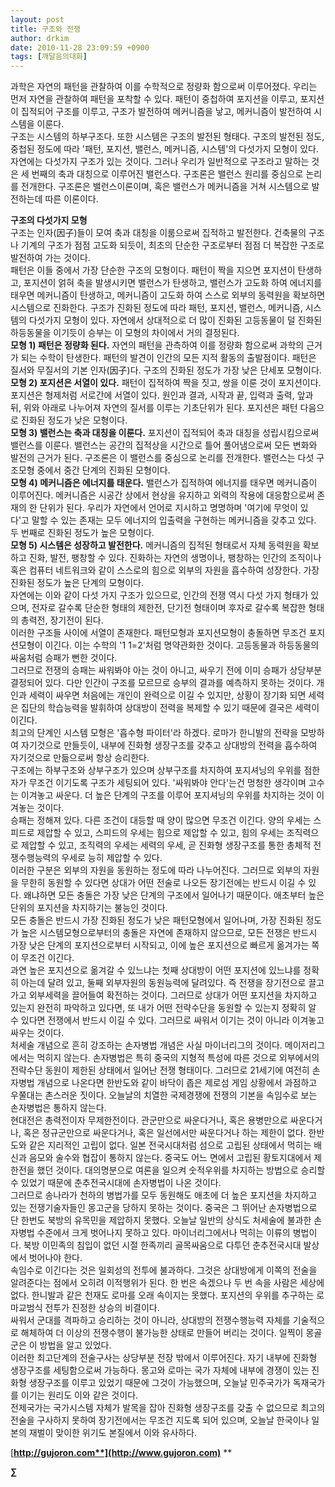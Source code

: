 ```yaml
---
layout: post
title: 구조와 전쟁
author: drkim
date: 2010-11-28 23:09:59 +0900
tags: [깨달음의대화]
---
```

  과학은 자연의 패턴을 관찰하여 이를 수학적으로 정량화 함으로써 이루어졌다. 우리는 먼저 자연을 관찰하여 패턴을 포착할 수 있다. 패턴이 중첩하여 포지션을 이루고, 포지션이 집적되어 구조를 이루고, 구조가 발전하여 메커니즘을 낳고, 메커니즘이 발전하여 시스템을 이룬다.    
 구조는 시스템의 하부구조다. 또한 시스템은 구조의 발전된 형태다. 구조의 발전된 정도, 중첩된 정도에 따라 '패턴, 포지션, 밸런스, 메커니즘, 시스템'의 다섯가지 모형이 있다. 자연에는 다섯가지 구조가 있는 것이다. 그러나 우리가 일반적으로 구조라고 말하는 것은 세 번째의 축과 대칭으로 이루어진 밸런스다. 구조론은 밸런스 원리를 중심으로 논리를 전개한다. 구조론은 밸런스이론이며, 혹은 밸런스가 메커니즘을 거쳐 시스템으로 발전하는데 따른 이론이다.    
   
  **구조의 다섯가지 모형**   
  구조는 인자(因子)들이 모여 축과 대칭을 이룸으로써 집적하고 발전한다. 건축물의 구조나 기계의 구조가 점점 고도화 되듯이, 최초의 단순한 구조로부터 점점 더 복잡한 구조로 발전하여 가는 것이다.    
 패턴은 이들 중에서 가장 단순한 구조의 모형이다. 패턴이 짝을 지으면 포지션이 탄생하고, 포지션이 얽혀 축을 발생시키면 밸런스가 탄생하고, 밸런스가 고도화 하여 에너지를 태우면 메커니즘이 탄생하고, 메커니즘이 고도화 하여 스스로 외부의 동력원을 확보하면 시스템으로 진화한다.  구조가 진화된 정도에 따라 패턴, 포지션, 밸런스, 메커니즘, 시스템의 다섯가지 모형이 있다. 자연에서 상대적으로 더 많이 진화된 고등동물이 덜 진화된 하등동물을 이기듯이 승부는 이 모형의 차이에서 거의 결정된다.    
 **모형 1) 패턴은 정량화 된다.** 자연의 패턴을 관측하여 이를 정량화 함으로써 과학의 근거가 되는 수학이 탄생한다. 패턴의 발견이 인간의 모든 지적 활동의 출발점이다. 패턴은 질서와 무질서의 기본 인자(因子)다. 구조의 진화된 정도가 가장 낮은 단세포 모형이다.    
 **모형 2) 포지션은 서열이 있다.** 패턴이 집적하여 짝을 짓고, 쌍을 이룬 것이 포지션이다. 포지션은 형제처럼 서로간에 서열이 있다. 원인과 결과, 시작과 끝, 입력과 출력, 앞과 뒤, 위와 아래로 나누어져 자연의 질서를 이루는 기초단위가 된다. 포지션은 패턴 다음으로 진화된 정도가 낮은 모형이다.   
 **모형 3) 밸런스는 축과 대칭을 이룬다.** 포지션이 집적되어 축과 대칭을 성립시킴으로써 밸런스를 이룬다. 밸런스는 공간의 집적상을 시간으로 틀어 풀어냄으로써 모든 변화와 발전의 근거가 된다. 구조론은 이 밸런스를 중심으로 논리를 전개한다. 밸런스는 다섯 구조모형 중에서 중간 단계의 진화된 모형이다.    
 **모형 4) 메커니즘은 에너지를 태운다.** 밸런스가 집적하여 에너지를 태우면 메커니즘이 이루어진다. 메커니즘은 시공간 상에서 현상을 유지하고 외력의 작용에 대응함으로써 존재의 한 단위가 된다. 우리가 자연에서 언어로 지시하고 명명하며 '여기에 무엇이 있다'고 말할 수 있는 존재는 모두 에너지의 입출력을 구현하는 메커니즘을 갖추고 있다. 두 번째로 진화된 정도가 높은 모형이다.    
 **모형 5) 시스템은 성장하고 발전한다.** 메커니즘의 집적된 형태로서 자체 동력원을 확보하고 진화, 발전, 팽창할 수 있다. 진화하는 자연의 생명이나, 팽창하는 인간의 조직이나 혹은 컴퓨터 네트워크와 같이 스스로의 힘으로 외부의 자원을 흡수하여 성장한다. 가장 진화된 정도가 높은 단계의 모형이다.    
 자연에는 이와 같이 다섯 가지 구조가 있으므로, 인간의 전쟁 역시 다섯 가지 형태가 있으며, 전자로 갈수록 단순한 형태의 제한전, 단기전 형태이며 후자로 갈수록 복잡한 형태의 총력전, 장기전이 된다.    
 이러한 구조들 사이에 서열이 존재한다. 패턴모형과 포지션모형이 충돌하면 무조건 포지션모형이 이긴다. 이는 수학의 '1 1=2'처럼 명약관화한 것이다. 고등동물과 하등동물의 싸움처럼 승패가 뻔한 것이다.    
 그러므로 전쟁의 승패는 싸워봐야 아는 것이 아니고, 싸우기 전에 이미 승패가 상당부분 결정되어 있다. 다만 인간이 구조를 모르므로 승부의 결과를 예측하지 못하는 것이다. 개인과 세력이 싸우면 처음에는 개인이 완력으로 이길 수 있지만, 상황이 장기화 되면 세력은 집단의 학습능력을 발휘하여 상대방이 전력을 복제할 수 있기 때문에 결국은 세력이 이긴다.    
 최고의 단계인 시스템 모형은 '흡수형 파이터'라 하겠다. 로마가 한니발의 전략을 모방하여 자기것으로 만들듯이, 내부에 진화형 생장구조를 갖추고 상대방의 전력을 흡수하여 자기것으로 만듦으로써 항상 승리한다.    
 구조에는 하부구조와 상부구조가 있으며 상부구조를 차지하여 포지셔닝의 우위를 점한 자가 무조건 이기도록 구조가 세팅되어 있다. '싸워봐야 안다'는건 멍청한 생각이며 고수는 이겨놓고 싸운다. 더 높은 단계의 구조를 이루어 포지셔닝의 우위를 차지하는 것이 이겨놓는 것이다.   
 승패는 정해져 있다. 다른 조건이 대등할 때 양이 많으면 무조건 이긴다. 양의 우세는 스피드로 제압할 수 있고, 스피드의 우세는 힘으로 제압할 수 있고, 힘의 우세는 조직력으로 제압할 수 있고, 조직력의 우세는 세력의 우세, 곧 진화형 생장구조를 통한 총체적 전쟁수행능력의 우세로 능히 제압할 수 있다.    
 이러한 구분은 외부의 자원을 동원하는 정도에 따라 나누어진다. 그러므로 외부의 자원을 무한히 동원할 수 있다면 상대가 어떤 전술로 나오든 장기전에는 반드시 이길 수 있다. 왜냐하면 모든 충돌은 가장 낮은 단계의 구조에서 일어나기 때문이다. 애초부터 높은 단위의 포지션을 차지하기는 불능인 것이다.   
 모든 충돌은 반드시 가장 진화된 정도가 낮은 패턴모형에서 일어나며, 가장 진화된 정도가 높은 시스템모형으로부터의 충돌은 자연에 존재하지 않으므로, 모든 전쟁은 반드시 가장 낮은 단계의 포지션으로부터 시작되고, 이에 높은 포지션으로 빠르게 옮겨가는 쪽이 무조건 이긴다.    
 과연 높은 포지션으로 옮겨갈 수 있느냐는 첫째 상대방이 어떤 포지션에 있느냐를 정확히 아는데 달려 있고, 둘째 외부자원의 동원능력에 달려있다. 즉 전쟁을 장기전으로 끌고가고 외부세력을 끌어들여 확전하는 것이다. 그러므로 상대가 어떤 포지션을 차지하고 있는지 완전히 파악하고 있다면, 또 내가 어떤 전략수단을 동원할 수 있는지 정확히 알 수 있다면 전쟁에서 반드시 이길 수 있다. 그러므로 싸워서 이기는 것이 아니라 이겨놓고 싸우는 것이다.    
 처세술 개념으로 흔히 강조하는 손자병법 개념은 사실 마이너리그의 것이다. 메이저리그에서는 먹히지 않는다. 손자병법은 특히 중국의 지형적 특성에 따른 것으로 외부에서의 전략수단 동원이 제한된 상태에서 일어난 전쟁 형태이다. 그러므로 21세기에 여전히 손자병법 개념으로 나온다면 한반도와 같이 바닥이 좁은 제로섬 게임 상황에서 과점하고 우쭐대는 촌스러운 짓이다. 오늘날의 치열한 국제경쟁에 전쟁의 기본을 속임수로 보는 손자병법은 통하지 않는다.   
 현대전은 총력전이자 무제한전이다. 관군만으로 싸운다거나, 혹은 용병만으로 싸운다거나, 혹은 정규군만으로 싸운다거나, 혹은 일선에서만 싸운다거나 하는 제한이 없다. 한반도와 같은 지리적인 고립이 없다. 일본 전국시대처럼 섬으로 고립된 상태에서 먹히는 배신과 음모와 술수와 협잡이 통하지 않는다. 중국도 어느 면에서 고립된 황토지대에서 제한전을 했던 것이다. 대의명분으로 여론을 일으켜 숫적우위를 차지하는 방법으로 승리할 수 있었기 때문에 춘추전국시대에 손자병법이 나온 것이다.    
 그러므로 송나라가 천하의 병법가를 모두 동원해도 애초에 더 높은 포지션을 차지하고 있는 전쟁기술자들인 몽고군을 당하지 못하는 것이다. 중국은 그 뛰어난 손자병법으로 단 한번도 북방의 유목민을 제압하지 못했다. 오늘날 일반의 상식도 처세술에 불과한 손자병법 수준에서 크게 벗어나지 못하고 있다. 마이너리그에서나 먹히는 이류의 병법이다. 북방 이민족의 침입이 없던 시절 한족끼리 골목싸움으로 다투던 춘추전국시대 발상에서 벗어나야 한다.    
 속임수로 이긴다는 것은 일회성의 전투에 불과하다. 그것은 상대방에게 이쪽의 전술을 알려준다는 점에서 오히려 이적행위가 된다. 한 번은 속겠으나 두 번 속을 사람은 세상에 없다. 한니발과 같은 천재도 로마를 오래 속이지는 못했다. 포지션의 우위를 추구하는 로마교범식 전투가 진정한 상승의 비결이다.    
 싸워서 군대를 격파하고 승리하는 것이 아니라, 상대방의 전쟁수행능력 자체를 기술적으로 해체하여 더 이상의 전쟁수행이 불가능한 상태로 만들어 버리는 것이다. 일찍이 몽골군은 이 방법을 알고 있었다.    
 이러한 최고단계의 전술구사는 상당부분 전장 밖에서 이루어진다. 자기 내부에 진화형 생장구조를 세팅함으로써 가능하다. 몽고와 로마는 국가 자체에 내부에 경쟁이 있는 진화형 생장구조를 이루고 있었기 때문에 그것이 가능했으며, 오늘날 민주국가가 독재국가를 이기는 원리도 이와 같은 것이다.    
 전제국가는 국가시스템 자체가 발목을 잡아 진화형 생장구조를 갖출 수 없으므로 최고의 전술을 구사하지 못하여 장기전에서는 무조건 지도록 되어 있으며, 오늘날 한국이나 일본의 재벌이 맞이한 위기도 본질에서 이와 유사하다.   
 









[**http://gujoron.com**](http://www.gujoron.com)** 
**

**∑**